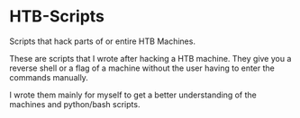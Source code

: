 # HTB-Scripts
Scripts that hack parts of or entire HTB Machines.

These are scripts that I wrote after hacking a HTB machine.
They give you a reverse shell or a flag of a machine without the user having to enter the commands manually.

I wrote them mainly for myself to get a better understanding of the machines and python/bash scripts.
